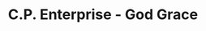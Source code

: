 ---
title: "C.P. Enterprise - God Grace"
url: /monrovia/c-p-enterprise-god-grace/
shop: Dorfladen
---